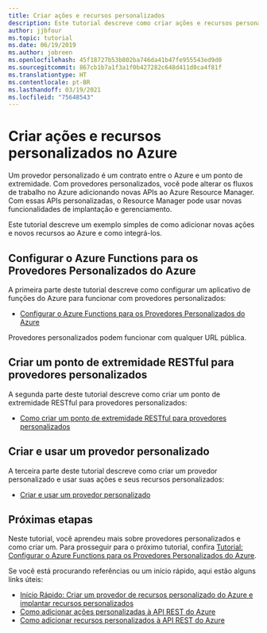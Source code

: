 ```yaml
---
title: Criar ações e recursos personalizados
description: Este tutorial descreve como criar ações e recursos personalizados no Azure Resource Manager. Também mostra como os fluxos de trabalho personalizados interoperam com modelos do Azure Resource Manager, a CLI do Azure, o Azure Policy e o Log de Atividades do Azure.
author: jjbfour
ms.topic: tutorial
ms.date: 06/19/2019
ms.author: jobreen
ms.openlocfilehash: 45f18727b53b802ba746da41b47fe955543ed9d0
ms.sourcegitcommit: 867cb1b7a1f3a1f0b427282c648d411d0ca4f81f
ms.translationtype: HT
ms.contentlocale: pt-BR
ms.lasthandoff: 03/19/2021
ms.locfileid: "75648543"
---
```

# <a name="create-custom-actions-and-resources-in-azure"></a>Criar ações e recursos personalizados no Azure

Um provedor personalizado é um contrato entre o Azure e um ponto de extremidade. Com provedores personalizados, você pode alterar os fluxos de trabalho no Azure adicionando novas APIs ao Azure Resource Manager. Com essas APIs personalizadas, o Resource Manager pode usar novas funcionalidades de implantação e gerenciamento.

Este tutorial descreve um exemplo simples de como adicionar novas ações e novos recursos ao Azure e como integrá-los.

## <a name="set-up-azure-functions-for-azure-custom-providers"></a>Configurar o Azure Functions para os Provedores Personalizados do Azure

A primeira parte deste tutorial descreve como configurar um aplicativo de funções do Azure para funcionar com provedores personalizados:

- [Configurar o Azure Functions para os Provedores Personalizados do Azure](./tutorial-custom-providers-function-setup.md)

Provedores personalizados podem funcionar com qualquer URL pública.

## <a name="author-a-restful-endpoint-for-custom-providers"></a>Criar um ponto de extremidade RESTful para provedores personalizados

A segunda parte deste tutorial descreve como criar um ponto de extremidade RESTful para provedores personalizados:

- [Como criar um ponto de extremidade RESTful para provedores personalizados](./tutorial-custom-providers-function-authoring.md)

## <a name="create-and-use-a-custom-provider"></a>Criar e usar um provedor personalizado

A terceira parte deste tutorial descreve como criar um provedor personalizado e usar suas ações e seus recursos personalizados:

- [Criar e usar um provedor personalizado](./tutorial-custom-providers-create.md)

## <a name="next-steps"></a>Próximas etapas

Neste tutorial, você aprendeu mais sobre provedores personalizados e como criar um. Para prosseguir para o próximo tutorial, confira [Tutorial: Configurar o Azure Functions para os Provedores Personalizados do Azure](./tutorial-custom-providers-function-setup.md).

Se você está procurando referências ou um início rápido, aqui estão alguns links úteis:

- [Início Rápido: Criar um provedor de recursos personalizado do Azure e implantar recursos personalizados](./create-custom-provider.md)
- [Como adicionar ações personalizadas à API REST do Azure](./custom-providers-action-endpoint-how-to.md)
- [Como adicionar recursos personalizados à API REST do Azure](./custom-providers-resources-endpoint-how-to.md)
